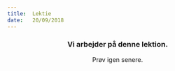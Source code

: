 ```yaml
---
title:  Lektie
date:   20/09/2018
---
```


### <center>Vi arbejder på denne lektion.</center>
<center>Prøv igen senere.</center>